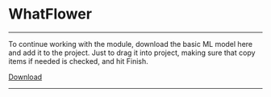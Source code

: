 # WhatFlower

---

To continue working with the module, download the basic ML model here and add it to the project.  Just to drag it into project, making sure that copy items if needed is checked, and hit Finish.

[Download](https://onedrive.live.com/?authkey=%21AH%5F4vkwh3DqsmnQ&cid=1013088DA47F0232&id=1013088DA47F0232%211472&parId=root&action=locate)

---